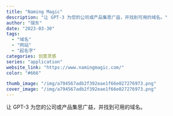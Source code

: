 ```yaml
---
title: "Naming Magic"
description: "让 GPT-3 为您的公司或产品集思广益，并找到可用的域名。"
author: "瑞东"
date: "2023-03-30"
tags:
  - "域名"
  - "网站"
  - "起名字"
categories: 创意灵感
series: "application"
website_link: "https://www.namingmagic.com/"
color: "#666"

thumb_image: "/img/a794567adb2f392eae1f66e027276973.png"
cover_image: "/img/a794567adb2f392eae1f66e027276973.png"
---
```


让 GPT-3 为您的公司或产品集思广益，并找到可用的域名。